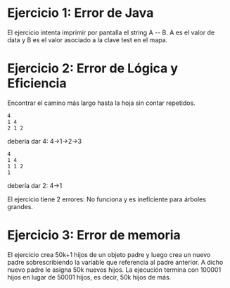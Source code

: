 # Ejercicio 1: Error de Java

El ejercicio intenta imprimir por pantalla el string A -- B. A es el valor de data y B es el valor asociado a la clave test en el mapa.

# Ejercicio 2: Error de Lógica y Eficiencia

Encontrar el camino más largo hasta la hoja sin contar repetidos.
```
4
1 4
2 1 2
```
debería dar 4: 4->1->2->3

```
4
1 4
1 1 2
1
```
debería dar 2: 4->1

El ejercicio tiene 2 errores: No funciona y es ineficiente para árboles grandes.

# Ejercicio 3: Error de memoria

 El ejercicio crea 50k+1 hijos de un objeto padre y luego crea un nuevo padre sobrescribiendo la variable que referencia al padre anterior. A dicho nuevo padre le asigna 50k nuevos hijos.
La ejecución termina con 100001 hijos en lugar de 50001 hijos, es decir, 50k hijos de más.

